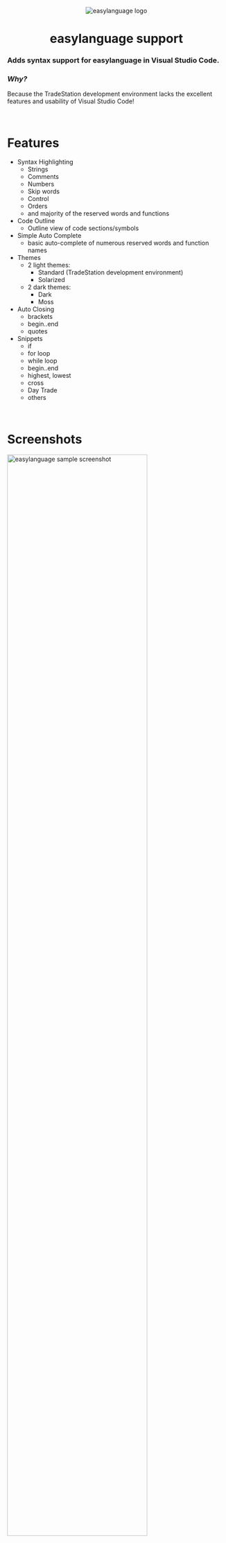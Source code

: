 
<p align="center"> <img src="https://ridertradingtools.com/images/easylanguage/ts_dev_env_icon.png" alt="easylanguage logo"> </p>
<h1  align="center"> easylanguage support </h1> 

### Adds syntax support for easylanguage in Visual Studio Code. 

### <em>Why?</em>
Because the TradeStation development environment lacks the excellent features and usability of Visual Studio Code!

<br>

# Features

- Syntax Highlighting
  - Strings
  - Comments
  - Numbers
  - Skip words
  - Control
  - Orders
  - and majority of the reserved words and functions
- Code Outline
  - Outline view of code sections/symbols
- Simple Auto Complete
  - basic auto-complete of numerous reserved words and function names
- Themes
   - 2 light themes:
     - Standard (TradeStation development environment)
     - Solarized
   - 2 dark themes:
     - Dark 
     - Moss
- Auto Closing
  - brackets
  - begin..end
  - quotes
- Snippets
  - if
  - for loop
  - while loop
  - begin..end
  - highest, lowest
  - cross
  - Day Trade
  - others  
  

<br>

# Screenshots

<img src="https://ridertradingtools.com/images/easylanguage/screenshot_standard_theme.png" alt="easylanguage sample screenshot" width="80%">  

## Themes

- Standard theme  
<img src="https://ridertradingtools.com/images/easylanguage/screenshot_standard_theme.png" width="80%">    

- Solarized theme  
<img src="https://ridertradingtools.com/images/easylanguage/screenshot_solarized_theme.png" width="80%">    

- Dark theme  
<img src="https://ridertradingtools.com/images/easylanguage/screenshot_dark_theme.png" width="80%">    

- Moss theme  
<img src="https://ridertradingtools.com/images/easylanguage/screenshot_moss_theme.png" width="80%">    


## Side-by-Side Screenshots

- Standard theme
<img src="https://ridertradingtools.com/images/easylanguage/side-by-side_1__(standard_theme).png">  

- Solarized theme
<img src="https://ridertradingtools.com/images/easylanguage/side-by-side_2__(solarized_theme).png">  

- Dark theme
<img src="https://ridertradingtools.com/images/easylanguage/side-by-side_3__(dark_theme).png">  

- Moss theme
<img src="https://ridertradingtools.com/images/easylanguage/side-by-side_4b__(moss_theme).png">  


## File Extension

Supported file extension for code files:
- &nbsp; <strong><code>.easylanguage</code></strong>
- &nbsp; <strong><code>.el</code></strong>
- &nbsp; <strong><code>.elf</code></strong>

<br>  

## Suggested Settings

For auto-complete, to assist in completion and set priority of completion, you may find these settings useful:  
- Set in your preferences settings:  <br>
<code>  
"editor.snippetSuggestions": "bottom",  <br>
"editor.suggest.localityBonus": true,  <br>
"editor.suggest.filterGraceful": true,  <br>
"editor.suggest.snippetsPreventQuickSuggestions": true,  <br>
"editor.autoIndent":"advanced",  <br>
</code>

<br>  

You can create a Task to launch TradeStation web help:  
- Create a Task, such as:  
<code> 
{   <br>
&nbsp; &nbsp; // See https://go.microsoft.com/fwlink/?LinkId=733558    <br>
&nbsp; &nbsp; // for the documentation about the tasks.json format    <br>
&nbsp; &nbsp; "version": "2.0.0",   <br>
&nbsp; &nbsp; "tasks": [{   <br>
&nbsp; &nbsp; &nbsp; &nbsp;             // launch tradestation web help, and search on reserved word   <br>
&nbsp; &nbsp; &nbsp; &nbsp;             "label": "easylanguage web help",   <br>
&nbsp; &nbsp; &nbsp; &nbsp;             "type": "shell",   <br>
&nbsp; &nbsp; &nbsp; &nbsp;             "presentation": {   <br>
&nbsp; &nbsp; &nbsp; &nbsp;&nbsp; &nbsp;                  "echo": false,   <br>
&nbsp; &nbsp; &nbsp; &nbsp;&nbsp; &nbsp;                  "reveal": "silent",   <br>
&nbsp; &nbsp; &nbsp; &nbsp;&nbsp; &nbsp;                  "focus": false,   <br>
&nbsp; &nbsp; &nbsp; &nbsp;&nbsp; &nbsp;                  "panel": "shared",   <br>
&nbsp; &nbsp; &nbsp; &nbsp;&nbsp; &nbsp;                  "showReuseMessage": false   <br>
&nbsp; &nbsp; &nbsp; &nbsp;             },   <br>
&nbsp; &nbsp; &nbsp; &nbsp;             "command": "C:\\Program Files (x86)\\Microsoft\\Edge\\Application\\msedge.exe",   <br>
&nbsp; &nbsp; &nbsp; &nbsp;             "args": [   <br>
&nbsp; &nbsp; &nbsp; &nbsp;&nbsp; &nbsp;                  "https://help.tradestation.com/10_00/eng/tsdevhelp/search.htm?q=${selectedText}"   <br>
&nbsp; &nbsp; &nbsp; &nbsp;             ],   <br>
&nbsp; &nbsp; &nbsp; &nbsp;             "problemMatcher": []   <br>
&nbsp; &nbsp; }]   <br>
}   <br>
</code>

- Then create a keyboard shortcut (key binding in <code>keybindings.json</code>) and map a key (such as F1) to the Task to quickly launch help. &nbsp; <em>(double-click to select a keyword, then press the shortcut key.)</em> &nbsp; Here's an example keybinding:  
<code> 
{ <br>
&nbsp; &nbsp;                 "key": "f1",   <br>
&nbsp; &nbsp;                 "command": "workbench.action.tasks.runTask",   <br>
&nbsp; &nbsp;                 "args": "easylanguage web help",   <br>
&nbsp; &nbsp;                 "when": "editorHasSelection"   <br>
}   <br>
</code>


<br>

## Release Notes

 - Version *1.0.1* &nbsp; - Intial release.  
 - Version *1.0.2* &nbsp; - Added missing keywords and classes (in syntax and auto-complete). Modified themes. Updated snippets. 
 - Version *1.0.3* &nbsp; - Fixed error in snippets. 
 - Version *1.0.4* &nbsp; - Added support for #region sections. Updated themes for regions. Fixed error in syntax of keywords. 
 - Version *1.0.5* &nbsp; - Fixed issue in the Outline generation method.
 - Version *1.0.6* &nbsp; - Fixed Outline and folding sections to work with Sticky Scroll (for 'editor.stickyScroll.defaultModel', suggest using 'foldingProviderModel'). Fixed Outline when line is a comment. Incorporated auto-indentation / de-indentation. Included additional keywords. 
 - Version *1.0.7* &nbsp; - Added support for file extension .el and .elf for MultiCharts PowerLanguage compatibility
 - Version *1.0.8* &nbsp; - Fixed the Plot and Plot1-99 keywords regex match compared to PlotClickEventArgs, PlotPaintBar, PlotPB, PlotVisualElement
 - Version *1.0.9* &nbsp; - Fixed the Range function keyword
 - Version *1.1.0* &nbsp; - Syntax for methods and user functions: keywords starting with _ character will be highlighted as methods/functions, for example:  _GetColorFromInteger()

<br>
<br>
<br>


---
#### Disclaimer
Not affiliated in any way, shape or form (other than a client) of TradeStation or TradeStation Group, Inc.
